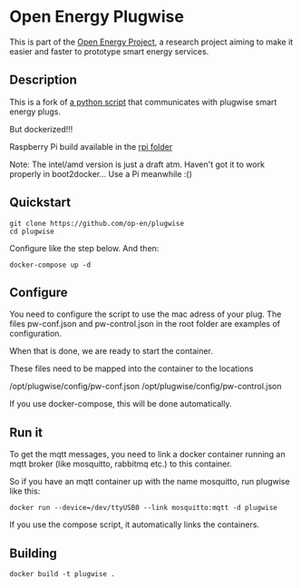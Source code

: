 # Open Energy Plugwise

This is part of the [Open Energy Project](http://op-en.se/), a research project aiming to make it easier and faster to prototype smart energy services.

## Description

This is a fork of [a python script](https://github.com/SevenW/Plugwise-2-py) that communicates with plugwise smart energy plugs.

But dockerized!!!

Raspberry Pi build available in the [rpi folder](https://github.com/op-en/plugwise/tree/master/rpi)

Note: The intel/amd version is just a draft atm. Haven't got it to work properly in boot2docker... Use a Pi meanwhile :()

## Quickstart

```
git clone https://github.com/op-en/plugwise
cd plugwise
```

Configure like the step below. And then:

```
docker-compose up -d
```

## Configure

You need to configure the script to use the mac adress of your plug. The files pw-conf.json and pw-control.json in the root folder are examples of configuration.

When that is done, we are ready to start the container.

These files need to be mapped into the container to the locations

/opt/plugwise/config/pw-conf.json
/opt/plugwise/config/pw-control.json

If you use docker-compose, this will be done automatically.

## Run it

To get the mqtt messages, you need to link a docker container running an mqtt broker (like mosquitto, rabbitmq etc.) to this container.

So if you have an mqtt container up with the name mosquitto, run plugwise like this:

```
docker run --device=/dev/ttyUSB0 --link mosquitto:mqtt -d plugwise
```

If you use the compose script, it automatically links the containers.

## Building

```
docker build -t plugwise .
```
